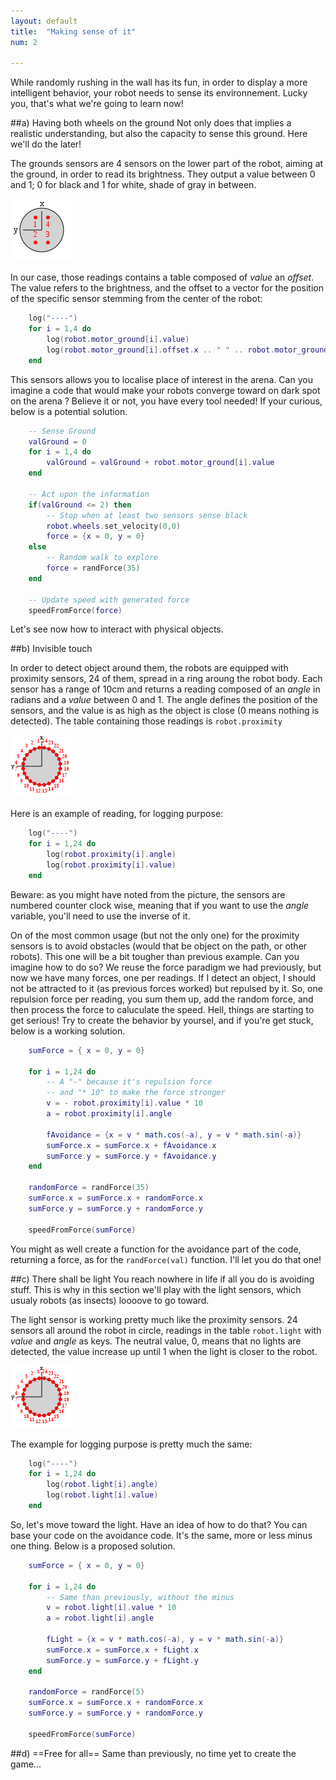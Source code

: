 ```yaml
---
layout: default
title:  "Making sense of it"
num: 2

---
```


While randomly rushing in the wall has its fun, in order to display a more intelligent behavior, your robot needs to sense its environnement. Lucky you, that's what we're going to learn now!

##a) Having both wheels on the ground
Not only does that implies a realistic understanding, but also the capacity to sense this ground. Here we'll do the later!

The grounds sensors are 4 sensors on the lower part of the robot, aiming at the ground, in order to read its brightness. They output a value between 0 and 1; 0 for black and 1 for white, shade of gray in between.

![ground sensor](./assets/robot_motor_ground.png)

In our case, those readings contains a table composed of *value* an *offset*. The value refers to the brightness, and the offset to a vector for the position of the specific sensor stemming from the center of the robot:

```lua
    log("----")
    for i = 1,4 do
        log(robot.motor_ground[i].value)
        log(robot.motor_ground[i].offset.x .. " " .. robot.motor_ground[i].offset.y)
    end
```

This sensors allows you to localise place of interest in the arena. Can you imagine a code that would make your robots converge toward on dark spot on the arena ? Believe it or not, you have every tool needed! If your curious, below is a potential solution.

```lua
    -- Sense Ground
    valGround = 0
    for i = 1,4 do
        valGround = valGround + robot.motor_ground[i].value
    end
    
    -- Act upon the information
    if(valGround <= 2) then
        -- Stop when at least two sensors sense black
        robot.wheels.set_velocity(0,0)
        force = {x = 0, y = 0}    
    else
        -- Random walk to explore
        force = randForce(35)
    end

    -- Update speed with generated force
    speedFromForce(force)
```

Let's see now how to interact with physical objects.

##b) Invisible touch

In order to detect object around them, the robots are equipped with proximity sensors, 24 of them, spread in a ring aroung the robot body. Each sensor has a range of 10cm and returns a reading composed of an *angle* in radians and a *value* between 0 and 1. The angle defines the position of the sensors, and the value is as high as the object is close (0 means nothing is detected). The table containing those readings is `robot.proximity`

![proximity](./assets/robot_proximity.png)

Here is an example of reading, for logging purpose:

```lua
    log("----")
    for i = 1,24 do
        log(robot.proximity[i].angle)
        log(robot.proximity[i].value)
    end
```

Beware: as you might have noted from the picture, the sensors are numbered counter clock wise, meaning that if you want to use the *angle* variable, you'll need to use the inverse of it.

On of the most common usage (but not the only one) for the proximity sensors is to avoid obstacles (would that be object on the path, or other robots). This one will be a bit tougher than previous example. Can you imagine how to do so? We reuse the force paradigm we had previously, but now we have many forces, one per readings. If I detect an object, I should not be attracted to it (as previous forces worked) but repulsed by it. So, one repulsion force per reading, you sum them up, add the random force, and then process the force to caluculate the speed. Hell, things are starting to get serious! Try to create the behavior by yoursel, and if you're get stuck, below is a working solution.

```lua
    sumForce = { x = 0, y = 0}

    for i = 1,24 do
        -- A "-" because it's repulsion force
        -- and "* 10" to make the force stronger 
        v = - robot.proximity[i].value * 10 
        a = robot.proximity[i].angle

        fAvoidance = {x = v * math.cos(-a), y = v * math.sin(-a)}
        sumForce.x = sumForce.x + fAvoidance.x
        sumForce.y = sumForce.y + fAvoidance.y
    end

    randomForce = randForce(35)
    sumForce.x = sumForce.x + randomForce.x
    sumForce.y = sumForce.y + randomForce.y

    speedFromForce(sumForce)
```

You might as well create a function for the avoidance part of the code, returning a force, as for the `randForce(val)` function. I'll let you do that one!

##c) There shall be light
You reach nowhere in life if all you do is avoiding stuff. This is why in this section we'll play with the light sensors, which usualy robots (as insects) loooove to go toward.

The light sensor is working pretty much like the proximity sensors. 24 sensors all around the robot in circle, readings in the table `robot.light` with *value* and *angle* as keys. The neutral value, 0, means that no lights are detected, the value increase up until 1 when the light is closer to the robot.

![proximity](./assets/robot_light.png)

The example for logging purpose is pretty much the same:

```lua
    log("----")
    for i = 1,24 do
        log(robot.light[i].angle)
        log(robot.light[i].value)
    end
```

So, let's move toward the light. Have an idea of how to do that? You can base your code on the avoidance code. It's the same, more or less minus one thing. Below is a proposed solution.

```lua
    sumForce = { x = 0, y = 0}

    for i = 1,24 do
        -- Same than previously, without the minus
        v = robot.light[i].value * 10
        a = robot.light[i].angle

        fLight = {x = v * math.cos(-a), y = v * math.sin(-a)}
        sumForce.x = sumForce.x + fLight.x
        sumForce.y = sumForce.y + fLight.y
    end

    randomForce = randForce(5)
    sumForce.x = sumForce.x + randomForce.x
    sumForce.y = sumForce.y + randomForce.y

    speedFromForce(sumForce)
```


##d) ==Free for all== 
Same than previously, no time yet to create the game...
